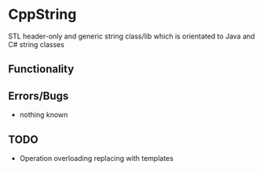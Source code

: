 # CppString
STL header-only and generic string class/lib which is orientated to Java and C# string classes

## Functionality

## Errors/Bugs
* nothing known

## TODO
* Operation overloading replacing with templates
